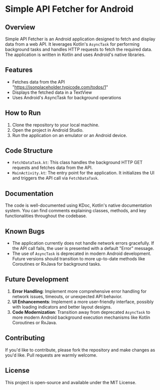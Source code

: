 
# Simple API Fetcher for Android

## Overview

Simple API Fetcher is an Android application designed to fetch and display data from a web API. It leverages Kotlin's `AsyncTask` for performing background tasks and handles HTTP requests to fetch the required data. The application is written in Kotlin and uses Android's native libraries.

## Features

- Fetches data from the API "https://jsonplaceholder.typicode.com/todos/1"
- Displays the fetched data in a TextView
- Uses Android's AsyncTask for background operations

## How to Run

1. Clone the repository to your local machine.
2. Open the project in Android Studio.
3. Run the application on an emulator or an Android device.

## Code Structure

- `FetchDataTask.kt`: This class handles the background HTTP GET requests and fetches data from the API.
- `MainActivity.kt`: The entry point for the application. It initializes the UI and triggers the API call via `FetchDataTask`.

## Documentation

The code is well-documented using KDoc, Kotlin's native documentation system. You can find comments explaining classes, methods, and key functionalities throughout the codebase.

## Known Bugs

- The application currently does not handle network errors gracefully. If the API call fails, the user is presented with a default "Error" message.
- The use of `AsyncTask` is deprecated in modern Android development. Future versions should transition to more up-to-date methods like Coroutines or RxJava for background tasks.

## Future Development

1. **Error Handling**: Implement more comprehensive error handling for network issues, timeouts, or unexpected API behavior.
2. **UI Enhancements**: Implement a more user-friendly interface, possibly with loading indicators and better layout designs.
3. **Code Modernization**: Transition away from deprecated `AsyncTask` to more modern Android background execution mechanisms like Kotlin Coroutines or RxJava.

## Contributing

If you'd like to contribute, please fork the repository and make changes as you'd like. Pull requests are warmly welcome.

## License

This project is open-source and available under the MIT License.
